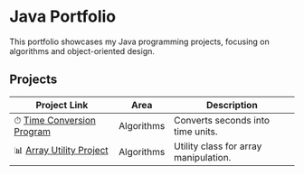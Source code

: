 # Java Portfolio

This portfolio showcases my Java programming projects, focusing on algorithms and object-oriented design.

## Projects

| Project Link | Area | Description |    
|---|---|---|
| ⏱ [Time Conversion Program](./Time-Conversion) | Algorithms | Converts seconds into time units. | 
| 📊 [Array Utility Project](./Array-Utility) | Algorithms | Utility class for array manipulation. |
